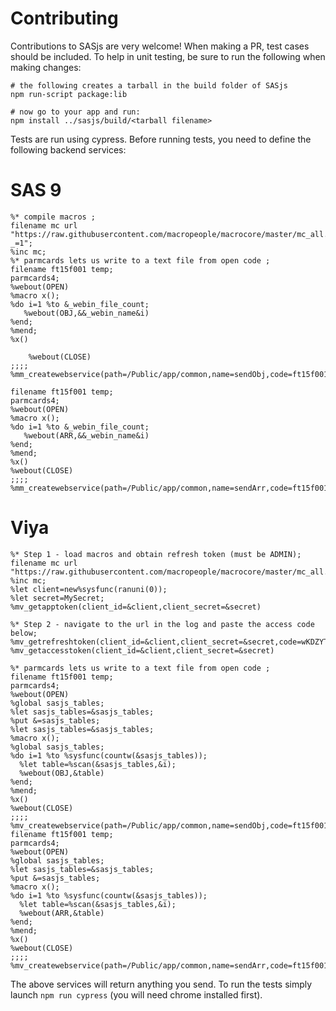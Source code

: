 # Contributing

Contributions to SASjs are very welcome!  When making a PR, test cases should be included.  To help in unit testing, be sure to run the following when making changes:

```
# the following creates a tarball in the build folder of SASjs
npm run-script package:lib

# now go to your app and run:
npm install ../sasjs/build/<tarball filename>
```

Tests are run using cypress.  Before running tests, you need to define the following backend services:

# SAS 9
```
%* compile macros ;
filename mc url "https://raw.githubusercontent.com/macropeople/macrocore/master/mc_all.sas?_=1";
%inc mc;
%* parmcards lets us write to a text file from open code ;
filename ft15f001 temp;
parmcards4;
%webout(OPEN)
%macro x();
%do i=1 %to &_webin_file_count;
   %webout(OBJ,&&_webin_name&i)
%end;
%mend;
%x()

    %webout(CLOSE)
;;;;
%mm_createwebservice(path=/Public/app/common,name=sendObj,code=ft15f001,replace=YES)

filename ft15f001 temp;
parmcards4;
%webout(OPEN)
%macro x();
%do i=1 %to &_webin_file_count;
   %webout(ARR,&&_webin_name&i)
%end;
%mend;
%x()
%webout(CLOSE)
;;;;
%mm_createwebservice(path=/Public/app/common,name=sendArr,code=ft15f001,replace=YES)
```

# Viya
```
%* Step 1 - load macros and obtain refresh token (must be ADMIN);
filename mc url "https://raw.githubusercontent.com/macropeople/macrocore/master/mc_all.sas";
%inc mc;
%let client=new%sysfunc(ranuni(0));
%let secret=MySecret;
%mv_getapptoken(client_id=&client,client_secret=&secret)

%* Step 2 - navigate to the url in the log and paste the access code below;
%mv_getrefreshtoken(client_id=&client,client_secret=&secret,code=wKDZYTEPK6)
%mv_getaccesstoken(client_id=&client,client_secret=&secret)

%* parmcards lets us write to a text file from open code ;
filename ft15f001 temp;
parmcards4;
%webout(OPEN)
%global sasjs_tables;
%let sasjs_tables=&sasjs_tables;
%put &=sasjs_tables;
%let sasjs_tables=&sasjs_tables;
%macro x();
%global sasjs_tables;
%do i=1 %to %sysfunc(countw(&sasjs_tables));
  %let table=%scan(&sasjs_tables,&i);
  %webout(OBJ,&table)
%end;
%mend;
%x()
%webout(CLOSE)
;;;;
%mv_createwebservice(path=/Public/app/common,name=sendObj,code=ft15f001,replace=YES)
filename ft15f001 temp;
parmcards4;
%webout(OPEN)
%global sasjs_tables;
%let sasjs_tables=&sasjs_tables;
%put &=sasjs_tables;
%macro x();
%do i=1 %to %sysfunc(countw(&sasjs_tables));
  %let table=%scan(&sasjs_tables,&i);
  %webout(ARR,&table)
%end;
%mend;
%x()
%webout(CLOSE)
;;;;
%mv_createwebservice(path=/Public/app/common,name=sendArr,code=ft15f001,replace=YES)
```

The above services will return anything you send.  To run the tests simply launch `npm run cypress` (you will need chrome installed first).